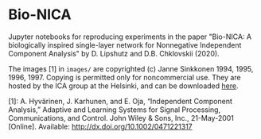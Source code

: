 # Bio-NICA
Jupyter notebooks for reproducing experiments in the paper "Bio-NICA: A biologically inspired single-layer network for Nonnegative Independent Component Analysis" by D. Lipshutz and D.B. Chklovskii (2020).

The images [1] in `images/` are copyrighted (c) Janne Sinkkonen 1994, 1995, 1996, 1997. Copying is permitted only for noncommercial use. They are hosted by the ICA group at the Helsinki, and can be downloaded [here](https://web.archive.org/web/20150412005848/https://research.ics.aalto.fi/ica/data/images/).


[1]: A. Hyvärinen, J. Karhunen, and E. Oja, “Independent Component Analysis,” Adaptive and Learning Systems for Signal Processing, Communications, and Control. John Wiley & Sons, Inc., 21-May-2001 [Online]. Available: http://dx.doi.org/10.1002/0471221317 
